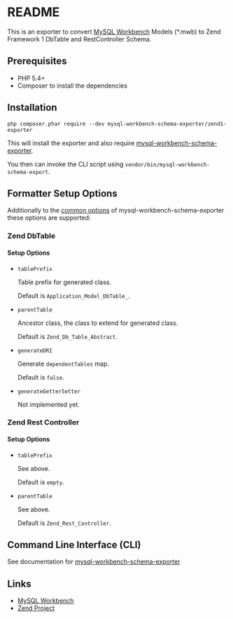# README

This is an exporter to convert [MySQL Workbench](http://www.mysql.com/products/workbench/) Models (\*.mwb) to Zend Framework 1 DbTable and RestController Schema.

## Prerequisites

  * PHP 5.4+
  * Composer to install the dependencies

## Installation

```
php composer.phar require --dev mysql-workbench-schema-exporter/zend1-exporter
```

This will install the exporter and also require [mysql-workbench-schema-exporter](https://github.com/mysql-workbench-schema-exporter/mysql-workbench-schema-exporter).

You then can invoke the CLI script using `vendor/bin/mysql-workbench-schema-export`.

## Formatter Setup Options

Additionally to the [common options](https://github.com/mysql-workbench-schema-exporter/mysql-workbench-schema-exporter#configuring-mysql-workbench-schema-exporter) of mysql-workbench-schema-exporter these options are supported:

### Zend DbTable

#### Setup Options

  * `tablePrefix`

    Table prefix for generated class.

    Default is `Application_Model_DbTable_`.

  * `parentTable`

    Ancestor class, the class to extend for generated class.

    Default is `Zend_Db_Table_Abstract`.

  * `generateDRI`

    Generate `dependentTables` map.

    Default is `false`.

  * `generateGetterSetter`

    Not implemented yet.

### Zend Rest Controller

#### Setup Options

  * `tablePrefix`

    See above.

    Default is `empty`.

  * `parentTable`

    See above.

    Default is `Zend_Rest_Controller`.

## Command Line Interface (CLI)

See documentation for [mysql-workbench-schema-exporter](https://github.com/mysql-workbench-schema-exporter/mysql-workbench-schema-exporter#command-line-interface-cli)

## Links

  * [MySQL Workbench](http://wb.mysql.com/)
  * [Zend Project](http://framework.zend.com/)
